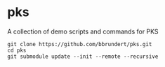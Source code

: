 # pks
A collection of demo scripts and commands for PKS

```
git clone https://github.com/bbrundert/pks.git
cd pks
git submodule update --init --remote --recursive
```